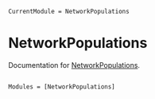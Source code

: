 ```@meta
CurrentModule = NetworkPopulations
```

# NetworkPopulations

Documentation for [NetworkPopulations](https://github.com/gmbolt/NetworkPopulations.jl).

```@index
```

```@autodocs
Modules = [NetworkPopulations]
```
